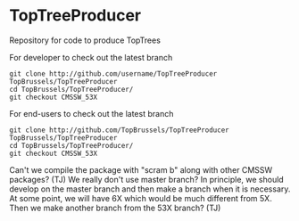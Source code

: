 TopTreeProducer
===============

Repository for code to produce TopTrees

For developer to check out the latest branch

~~~
git clone http://github.com/username/TopTreeProducer TopBrussels/TopTreeProducer
cd TopBrussels/TopTreeProducer/
git checkout CMSSW_53X
~~~

For end-users to check out the latest branch

~~~
git clone http://github.com/TopBrussels/TopTreeProducer TopBrussels/TopTreeProducer
cd TopBrussels/TopTreeProducer/
git checkout CMSSW_53X
~~~

Can't we compile the package with "scram b" along with other CMSSW packages? (TJ)
We really don't use master branch? In principle, we should develop on the master branch and then make a branch when it is necessary. 
At some point, we will have 6X which would be much different from 5X. Then we make another branch from the 53X branch? (TJ)
